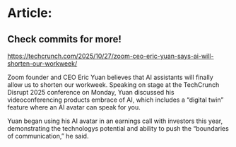 # Article:

## Check commits for more!
https://techcrunch.com/2025/10/27/zoom-ceo-eric-yuan-says-ai-will-shorten-our-workweek/

Zoom founder and CEO Eric Yuan believes that AI assistants will finally allow us to shorten our workweek. Speaking on stage at the TechCrunch Disrupt 2025 conference on Monday, Yuan discussed his videoconferencing products embrace of AI, which includes a &#8220;digital twin&#8221; feature where an AI avatar can speak for you.

Yuan began using his AI avatar in an earnings call with investors this year, demonstrating the technologys potential and ability to push the &#8220;boundaries of communication,&#8221; he said.